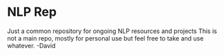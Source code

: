 # NLP Rep
Just a common repository for ongoing NLP resources and projects
This is not a main repo, mostly for personal use but feel free to take and use whatever. 
-David